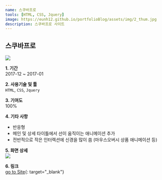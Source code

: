 ```yaml
---
name: 스쿠바프로
tools: [HTML, CSS, Jquery]
image: https://eunh12.github.io/portfolioBlog/assets/img/2_thum.jpg
description: 스쿠바프로 사이트
---
```


## 스쿠바프로
![](https://eunh12.github.io/portfolioBlog/assets/img/2_title.jpg)

**1. 기간**   
2017-12 ~ 2017-01    
  
**2. 사용기술 및 툴**   
`HTML`, `CSS`, `Jquery`  
  
**3. 기여도**   
100%   
   
**4. 기타 사항**   
- 반응형   
- 메인 및 상세 타이틀에서 선이 움직이는 애니메이션 추가  
- 전반적으로 작은 인터렉션에 신경을 많이 씀 (마우스오버시 상품 애니메이션 등)
   
**5. 화면 상세**   
![](https://eunh12.github.io/portfolioBlog/assets/img/2_cont.jpg)  
  
**6. 링크**   
[go to Site](http://www.scubapro.co.kr/){: target="_blank"}
